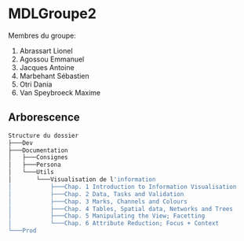 # MDLGroupe2
Membres du groupe:
1. Abrassart Lionel
2. Agossou Emmanuel
3. Jacques Antoine
4. Marbehant Sébastien
5. Otri Dania
6. Van Speybroeck Maxime

## Arborescence

```bash
Structure du dossier
├───Dev
├───Documentation
│   ├───Consignes
│   ├───Persona
│   └───Utils
│       └───Visualisation de l'information
│           ├───Chap. 1 Introduction to Information Visualisation
│           ├───Chap. 2 Data, Tasks and Validation
│           ├───Chap. 3 Marks, Channels and Colours
│           ├───Chap. 4 Tables, Spatial data, Networks and Trees
│           ├───Chap. 5 Manipulating the View; Facetting
│           └───Chap. 6 Attribute Reduction; Focus + Context
└───Prod
```